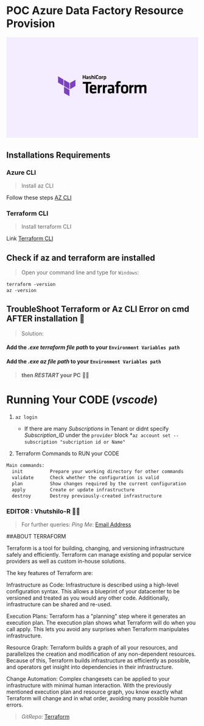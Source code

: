 # POC Azure Data Factory Resource Provision

![Terraform](https://github.com/destinygit/Terraform/blob/main/og-image.png)

## Installations Requirements


### Azure CLI
> Install az CLI

Follow these steps [AZ CLI](https://docs.microsoft.com/en-us/cli/azure/install-azure-cli-windows?tabs=azure-cli)

### Terraform CLI
> Install terraform CLI

Link [Terraform CLI](https://www.terraform.io/downloads)

## Check if az and terraform are installed

> Open your command line and type for `Windows`:
```
terraform -version
az -version
```



## TroubleShoot Terraform or Az CLI Error on cmd AFTER installation :space_invader:
> Solution:

#### Add the _.exe terraform file path_ to your `Environment Variables path` 
#### Add the *.exe az file path* to your `Environment Variables path` 
> **then _RESTART_ your PC** :face_exhaling:

# Running Your CODE (_vscode_)

1. `az login`
    - If there are many _Subscriptions_ in Tenant or didnt specify *Subscription_ID* under the `provider` block
        *`az account set --subscription "subcription id or Name"`

2. Terraform Commands to RUN your CODE

```
Main commands:
  init          Prepare your working directory for other commands
  validate      Check whether the configuration is valid
  plan          Show changes required by the current configuration
  apply         Create or update infrastructure
  destroy       Destroy previously-created infrastructure

```


### EDITOR : Vhutshilo-R :woman_technologist:

> For further queries:
>_Ping Me_: [Email Address](vee@tangentsolutions.co.za) 

##ABOUT TERRAFORM

Terraform is a tool for building, changing, and versioning infrastructure safely and efficiently. Terraform can manage existing and popular service providers as well as custom in-house solutions.

The key features of Terraform are:

Infrastructure as Code: Infrastructure is described using a high-level configuration syntax. This allows a blueprint of your datacenter to be versioned and treated as you would any other code. Additionally, infrastructure can be shared and re-used.

Execution Plans: Terraform has a "planning" step where it generates an execution plan. The execution plan shows what Terraform will do when you call apply. This lets you avoid any surprises when Terraform manipulates infrastructure.

Resource Graph: Terraform builds a graph of all your resources, and parallelizes the creation and modification of any non-dependent resources. Because of this, Terraform builds infrastructure as efficiently as possible, and operators get insight into dependencies in their infrastructure.

Change Automation: Complex changesets can be applied to your infrastructure with minimal human interaction. With the previously mentioned execution plan and resource graph, you know exactly what Terraform will change and in what order, avoiding many possible human errors.

>_GitRepo_: [Terraform](https://github.com/hashicorp/terraform#:~:text=Terraform%20is%20a%20tool%20for,as%20custom%20in%2Dhouse%20solutions.) 
